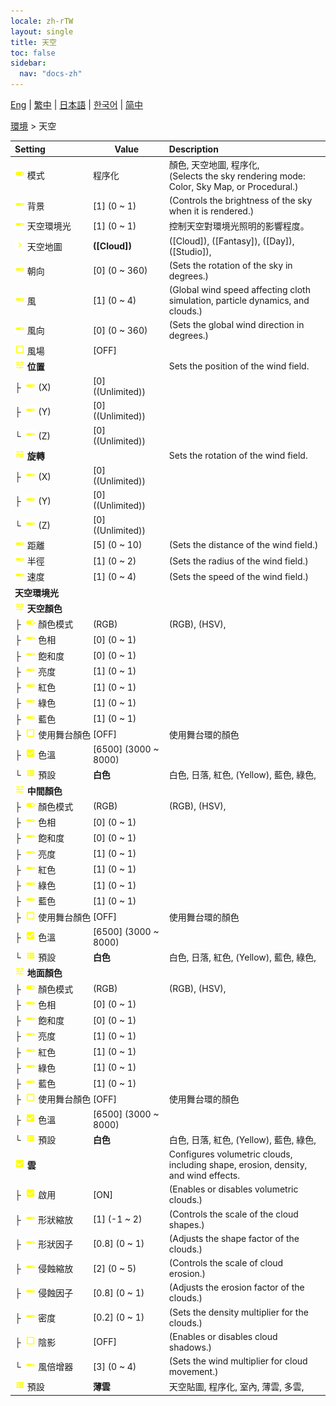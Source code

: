 ```yaml
---
locale: zh-rTW
layout: single
title: 天空
toc: false
sidebar:
  nav: "docs-zh"
---
```

[Eng](/dancexr/menu/2025.4/scene/sky) | [繁中](/tw/dancexr/menu/2025.4/scene/sky) | [日本語](/jp/dancexr/menu/2025.4/scene/sky) | [한국어](/kr/dancexr/menu/2025.4/scene/sky) | [简中](/zh/dancexr/menu/2025.4/scene/sky)

[環境](../menu#環境) > 天空



| Setting | Value | Description |
| :--- | --- | :--- |
|<nobr> ![toggle_on icon](/images/icon/ic_toggle_on.png)  模式</nobr>| 程序化 | 顏色, 天空地圖, 程序化, <br/>(Selects the sky rendering mode: Color, Sky Map, or Procedural.)
|<nobr> ![slider icon](/images/icon/ic_slider.png)  背景</nobr>| [1] (0 ~ 1) | (Controls the brightness of the sky when it is rendered.)
|<nobr> ![slider icon](/images/icon/ic_slider.png)  天空環境光</nobr>| [1] (0 ~ 1) | 控制天空對環境光照明的影響程度。
|<nobr> ![chevron icon](/images/icon/ic_chevron.png)  天空地圖</nobr>| **([Cloud])** | ([Cloud]), ([Fantasy]), ([Day]), ([Studio]),  |
|<nobr> ![slider icon](/images/icon/ic_slider.png)  朝向</nobr>| [0] (0 ~ 360) | (Sets the rotation of the sky in degrees.)
|<nobr> ![slider icon](/images/icon/ic_slider.png)  風</nobr>| [1] (0 ~ 4) | (Global wind speed affecting cloth simulation, particle dynamics, and clouds.)
|<nobr> ![slider icon](/images/icon/ic_slider.png)  風向</nobr>| [0] (0 ~ 360) | (Sets the global wind direction in degrees.)
|<nobr> ![check_off icon](/images/icon/ic_check_off.png)  風場</nobr>| [OFF] | 
|<nobr> ![tune icon](/images/icon/ic_tune.png)  <b>位置</b></nobr>| | Sets the position of the wind field.
|<nobr>├&nbsp; ![slider icon](/images/icon/ic_slider.png)  (X)</nobr>| [0] ((Unlimited)) | 
|<nobr>├&nbsp; ![slider icon](/images/icon/ic_slider.png)  (Y)</nobr>| [0] ((Unlimited)) | 
|<nobr>└&nbsp; ![slider icon](/images/icon/ic_slider.png)  (Z)</nobr>| [0] ((Unlimited)) | 
|<nobr> ![tune icon](/images/icon/ic_tune.png)  <b>旋轉</b></nobr>| | Sets the rotation of the wind field.
|<nobr>├&nbsp; ![slider icon](/images/icon/ic_slider.png)  (X)</nobr>| [0] ((Unlimited)) | 
|<nobr>├&nbsp; ![slider icon](/images/icon/ic_slider.png)  (Y)</nobr>| [0] ((Unlimited)) | 
|<nobr>└&nbsp; ![slider icon](/images/icon/ic_slider.png)  (Z)</nobr>| [0] ((Unlimited)) | 
|<nobr> ![slider icon](/images/icon/ic_slider.png)  距離</nobr>| [5] (0 ~ 10) | (Sets the distance of the wind field.)
|<nobr> ![slider icon](/images/icon/ic_slider.png)  半徑</nobr>| [1] (0 ~ 2) | (Sets the radius of the wind field.)
|<nobr> ![slider icon](/images/icon/ic_slider.png)  速度</nobr>| [1] (0 ~ 4) | (Sets the speed of the wind field.)
|<nobr> <b>天空環境光</b></nobr>|| 
|<nobr> ![tune icon](/images/icon/ic_tune.png)  <b>天空顏色</b></nobr>| | 
|<nobr>├&nbsp; ![toggle_on icon](/images/icon/ic_toggle_on.png)  顏色模式</nobr>| (RGB) | (RGB), (HSV), 
|<nobr>├&nbsp; ![slider icon](/images/icon/ic_slider.png)  色相</nobr>| [0] (0 ~ 1) | 
|<nobr>├&nbsp; ![slider icon](/images/icon/ic_slider.png)  飽和度</nobr>| [0] (0 ~ 1) | 
|<nobr>├&nbsp; ![slider icon](/images/icon/ic_slider.png)  亮度</nobr>| [1] (0 ~ 1) | 
|<nobr>├&nbsp; ![slider icon](/images/icon/ic_slider.png)  紅色</nobr>| [1] (0 ~ 1) | 
|<nobr>├&nbsp; ![slider icon](/images/icon/ic_slider.png)  綠色</nobr>| [1] (0 ~ 1) | 
|<nobr>├&nbsp; ![slider icon](/images/icon/ic_slider.png)  藍色</nobr>| [1] (0 ~ 1) | 
|<nobr>├&nbsp; ![check_off icon](/images/icon/ic_check_off.png)  使用舞台顏色</nobr>| [OFF] | 使用舞台環的顏色
|<nobr>├&nbsp; ![check_on icon](/images/icon/ic_check_on.png)  色溫</nobr>| [6500] (3000 ~ 8000) | 
|<nobr>└&nbsp; ![list icon](/images/icon/ic_list.png)  預設</nobr>| **白色** | 白色, 日落, 紅色, (Yellow), 藍色, 綠色,  |
|<nobr> ![tune icon](/images/icon/ic_tune.png)  <b>中間顏色</b></nobr>| | 
|<nobr>├&nbsp; ![toggle_on icon](/images/icon/ic_toggle_on.png)  顏色模式</nobr>| (RGB) | (RGB), (HSV), 
|<nobr>├&nbsp; ![slider icon](/images/icon/ic_slider.png)  色相</nobr>| [0] (0 ~ 1) | 
|<nobr>├&nbsp; ![slider icon](/images/icon/ic_slider.png)  飽和度</nobr>| [0] (0 ~ 1) | 
|<nobr>├&nbsp; ![slider icon](/images/icon/ic_slider.png)  亮度</nobr>| [1] (0 ~ 1) | 
|<nobr>├&nbsp; ![slider icon](/images/icon/ic_slider.png)  紅色</nobr>| [1] (0 ~ 1) | 
|<nobr>├&nbsp; ![slider icon](/images/icon/ic_slider.png)  綠色</nobr>| [1] (0 ~ 1) | 
|<nobr>├&nbsp; ![slider icon](/images/icon/ic_slider.png)  藍色</nobr>| [1] (0 ~ 1) | 
|<nobr>├&nbsp; ![check_off icon](/images/icon/ic_check_off.png)  使用舞台顏色</nobr>| [OFF] | 使用舞台環的顏色
|<nobr>├&nbsp; ![check_on icon](/images/icon/ic_check_on.png)  色溫</nobr>| [6500] (3000 ~ 8000) | 
|<nobr>└&nbsp; ![list icon](/images/icon/ic_list.png)  預設</nobr>| **白色** | 白色, 日落, 紅色, (Yellow), 藍色, 綠色,  |
|<nobr> ![tune icon](/images/icon/ic_tune.png)  <b>地面顏色</b></nobr>| | 
|<nobr>├&nbsp; ![toggle_on icon](/images/icon/ic_toggle_on.png)  顏色模式</nobr>| (RGB) | (RGB), (HSV), 
|<nobr>├&nbsp; ![slider icon](/images/icon/ic_slider.png)  色相</nobr>| [0] (0 ~ 1) | 
|<nobr>├&nbsp; ![slider icon](/images/icon/ic_slider.png)  飽和度</nobr>| [0] (0 ~ 1) | 
|<nobr>├&nbsp; ![slider icon](/images/icon/ic_slider.png)  亮度</nobr>| [1] (0 ~ 1) | 
|<nobr>├&nbsp; ![slider icon](/images/icon/ic_slider.png)  紅色</nobr>| [1] (0 ~ 1) | 
|<nobr>├&nbsp; ![slider icon](/images/icon/ic_slider.png)  綠色</nobr>| [1] (0 ~ 1) | 
|<nobr>├&nbsp; ![slider icon](/images/icon/ic_slider.png)  藍色</nobr>| [1] (0 ~ 1) | 
|<nobr>├&nbsp; ![check_off icon](/images/icon/ic_check_off.png)  使用舞台顏色</nobr>| [OFF] | 使用舞台環的顏色
|<nobr>├&nbsp; ![check_on icon](/images/icon/ic_check_on.png)  色溫</nobr>| [6500] (3000 ~ 8000) | 
|<nobr>└&nbsp; ![list icon](/images/icon/ic_list.png)  預設</nobr>| **白色** | 白色, 日落, 紅色, (Yellow), 藍色, 綠色,  |
|<nobr> ![check_on icon](/images/icon/ic_check_on.png)  <b>雲</b></nobr>| | Configures volumetric clouds, including shape, erosion, density, and wind effects.
|<nobr>├&nbsp; ![check_on icon](/images/icon/ic_check_on.png)  啟用</nobr>| [ON] | (Enables or disables volumetric clouds.)
|<nobr>├&nbsp; ![slider icon](/images/icon/ic_slider.png)  形狀縮放</nobr>| [1] (-1 ~ 2) | (Controls the scale of the cloud shapes.)
|<nobr>├&nbsp; ![slider icon](/images/icon/ic_slider.png)  形狀因子</nobr>| [0.8] (0 ~ 1) | (Adjusts the shape factor of the clouds.)
|<nobr>├&nbsp; ![slider icon](/images/icon/ic_slider.png)  侵蝕縮放</nobr>| [2] (0 ~ 5) | (Controls the scale of cloud erosion.)
|<nobr>├&nbsp; ![slider icon](/images/icon/ic_slider.png)  侵蝕因子</nobr>| [0.8] (0 ~ 1) | (Adjusts the erosion factor of the clouds.)
|<nobr>├&nbsp; ![slider icon](/images/icon/ic_slider.png)  密度</nobr>| [0.2] (0 ~ 1) | (Sets the density multiplier for the clouds.)
|<nobr>├&nbsp; ![check_off icon](/images/icon/ic_check_off.png)  陰影</nobr>| [OFF] | (Enables or disables cloud shadows.)
|<nobr>└&nbsp; ![slider icon](/images/icon/ic_slider.png)  風倍增器</nobr>| [3] (0 ~ 4) | (Sets the wind multiplier for cloud movement.)
|<nobr> ![list icon](/images/icon/ic_list.png)  預設</nobr>| **薄雲** | 天空貼圖, 程序化, 室內, 薄雲, 多雲,  |
